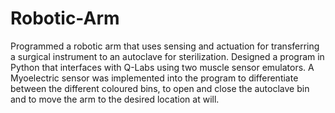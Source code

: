 # Robotic-Arm
Programmed a robotic arm that uses sensing and actuation for transferring a surgical instrument to an autoclave for sterilization. Designed a program in Python that interfaces with Q-Labs using two muscle sensor emulators. A Myoelectric sensor was implemented into the program to differentiate between the different coloured bins, to open and close the autoclave bin and to move the arm to the desired location at will.
